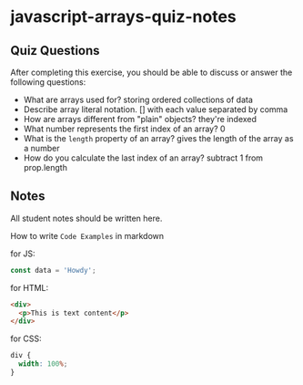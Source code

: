 # javascript-arrays-quiz-notes

## Quiz Questions

After completing this exercise, you should be able to discuss or answer the following questions:

- What are arrays used for?
  storing ordered collections of data
- Describe array literal notation.
  [] with each value separated by comma
- How are arrays different from "plain" objects?
  they're indexed
- What number represents the first index of an array?
  0
- What is the `length` property of an array?
  gives the length of the array as a number
- How do you calculate the last index of an array?
  subtract 1 from prop.length

## Notes

All student notes should be written here.

How to write `Code Examples` in markdown

for JS:

```javascript
const data = 'Howdy';
```

for HTML:

```html
<div>
  <p>This is text content</p>
</div>
```

for CSS:

```css
div {
  width: 100%;
}
```
